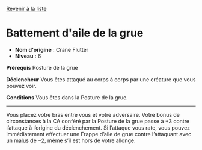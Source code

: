 [Revenir à la liste](..)

# Battement d'aile de la grue

 * **Nom d'origine** : Crane Flutter
 * **Niveau** : 6


<p><strong>Prérequis</strong> Posture de la grue</p>
<p><strong>Déclencheur</strong> Vous êtes attaqué au corps à corps par une créature que vous pouvez voir.</p>
<p><strong>Conditions</strong> Vous êtes dans la Posture de la grue.</p>
<hr>
<p>Vous placez votre bras entre vous et votre adversaire. Votre bonus de circonstances à la CA conféré par la Posture de la grue passe à +3 contre l’attaque à l’origine du déclenchement. Si l’attaque vous rate, vous pouvez immédiatement effectuer une Frappe d’aile de grue contre l’attaquant avec un malus de −2, même s’il est hors de votre allonge.</p>